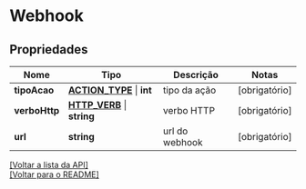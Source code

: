# Webhook

## Propriedades
Nome | Tipo | Descrição | Notas
------------ | ------------- | ------------- | -------------
**tipoAcao** | [**ACTION_TYPE**](../../models/webhook/ACTION_TYPE.md) \| **int** | tipo da ação | [obrigatório] 
**verboHttp** | [**HTTP_VERB**](../../models/webhook/HTTP_VERB.md) \| **string** | verbo HTTP | [obrigatório] 
**url** | **string** | url do webhook | [obrigatório] 

[[Voltar a lista da API]](../../../README.md#Documentação-para-os-Endpoints-da-API)    
[[Voltar para o README]](../../../README.md#Intima.ai---SDK-PHP)
